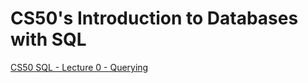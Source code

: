 # CS50's Introduction to Databases with SQL
[CS50 SQL - Lecture 0 - Querying](https://www.youtube.com/watch?v=vHYeChEf2lA)
